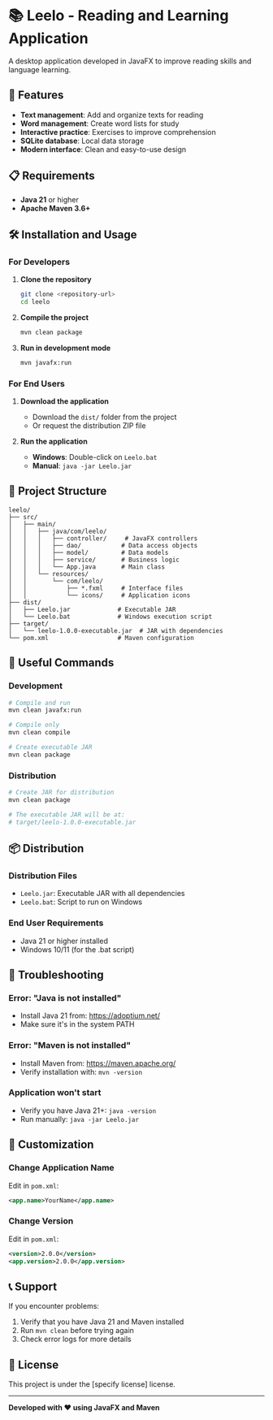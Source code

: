 # 📚 Leelo - Reading and Learning Application

A desktop application developed in JavaFX to improve reading skills and language learning.

## 🚀 Features

- **Text management**: Add and organize texts for reading
- **Word management**: Create word lists for study
- **Interactive practice**: Exercises to improve comprehension
- **SQLite database**: Local data storage
- **Modern interface**: Clean and easy-to-use design

## 📋 Requirements

- **Java 21** or higher
- **Apache Maven 3.6+**

## 🛠️ Installation and Usage

### For Developers

1. **Clone the repository**
   ```bash
   git clone <repository-url>
   cd leelo
   ```

2. **Compile the project**
   ```bash
   mvn clean package
   ```

3. **Run in development mode**
   ```bash
   mvn javafx:run
   ```

### For End Users

1. **Download the application**
   - Download the `dist/` folder from the project
   - Or request the distribution ZIP file

2. **Run the application**
   - **Windows**: Double-click on `Leelo.bat`
   - **Manual**: `java -jar Leelo.jar`

## 📁 Project Structure

```
leelo/
├── src/
│   ├── main/
│   │   ├── java/com/leelo/
│   │   │   ├── controller/     # JavaFX controllers
│   │   │   ├── dao/           # Data access objects
│   │   │   ├── model/         # Data models
│   │   │   ├── service/       # Business logic
│   │   │   └── App.java       # Main class
│   │   └── resources/
│   │       └── com/leelo/
│   │           ├── *.fxml     # Interface files
│   │           └── icons/     # Application icons
├── dist/
│   ├── Leelo.jar             # Executable JAR
│   └── Leelo.bat             # Windows execution script
├── target/
│   └── leelo-1.0.0-executable.jar  # JAR with dependencies
└── pom.xml                   # Maven configuration
```

## 🔧 Useful Commands

### Development
```bash
# Compile and run
mvn clean javafx:run

# Compile only
mvn clean compile

# Create executable JAR
mvn clean package
```

### Distribution
```bash
# Create JAR for distribution
mvn clean package

# The executable JAR will be at:
# target/leelo-1.0.0-executable.jar
```

## 📦 Distribution

### Distribution Files
- `Leelo.jar`: Executable JAR with all dependencies
- `Leelo.bat`: Script to run on Windows

### End User Requirements
- Java 21 or higher installed
- Windows 10/11 (for the .bat script)

## 🐛 Troubleshooting

### Error: "Java is not installed"
- Install Java 21 from: https://adoptium.net/
- Make sure it's in the system PATH

### Error: "Maven is not installed"
- Install Maven from: https://maven.apache.org/
- Verify installation with: `mvn -version`

### Application won't start
- Verify you have Java 21+: `java -version`
- Run manually: `java -jar Leelo.jar`

## 🎨 Customization

### Change Application Name
Edit in `pom.xml`:
```xml
<app.name>YourName</app.name>
```

### Change Version
Edit in `pom.xml`:
```xml
<version>2.0.0</version>
<app.version>2.0.0</app.version>
```

## 📞 Support

If you encounter problems:
1. Verify that you have Java 21 and Maven installed
2. Run `mvn clean` before trying again
3. Check error logs for more details

## 📄 License

This project is under the [specify license] license.

---

**Developed with ❤️ using JavaFX and Maven** 